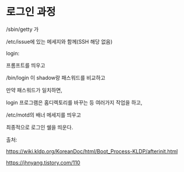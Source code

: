# 로그인 과정
/sbin/getty 가

/etc/issue에 있는 메세지와 함께(SSH 해당 없음)

login:

프롬프트를 띄우고

/bin/login 이 shadow랑 패스워드를 비교하고

만약 패스워드가 일치하면,

login 프로그램은 홈디렉토리를 바꾸는 등 여러가지 작업을 하고,

/etc/motd의 배너 메세지를 띄우고

최종적으로 로그인 쉘을 띄운다.

출처:

https://wiki.kldp.org/KoreanDoc/html/Boot_Process-KLDP/afterinit.html

https://jhnyang.tistory.com/110

